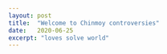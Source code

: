 ```yaml
---
layout: post
title:  "Welcome to Chinmoy controversies"
date:   2020-06-25
excerpt: "loves solve world"
---
```

